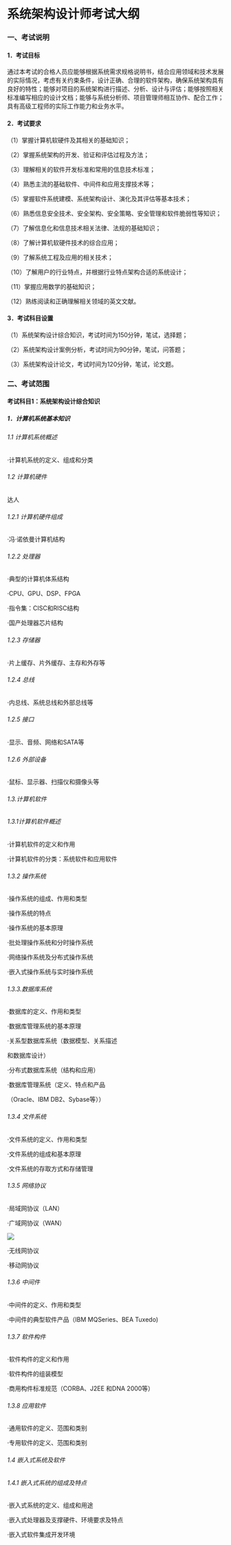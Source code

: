 # 系统架构设计师考试大纲

### 一、考试说明

#### 1．考试目标

通过本考试的合格人员应能够根据系统需求规格说明书，结合应用领域和技术发展的实际情况，考虑有关约束条件，设计正确、合理的软件架构，确保系统架构具有良好的特性；能够对项目的系统架构进行描述、分析、设计与评估；能够按照相关标准编写相应的设计文档；能够与系统分析师、项目管理师相互协作、配合工作；具有高级工程师的实际工作能力和业务水平。

#### 2．考试要求

（1）掌握计算机软硬件及其相关的基础知识；

（2）掌握系统架构的开发、验证和评估过程及方法；

（3）理解相关的软件开发标准和常用的信息技术标准；

（4）熟悉主流的基础软件、中间件和应用支撑技术等；

（5）掌握软件系统建模、系统架构设计、演化及其评估等基本技术；

（6）熟悉信息安全技术、安全架构、安全策略、安全管理和软件脆弱性等知识；

（7）了解信息化和信息技术相关法律、法规的基础知识；

（8）了解计算机软硬件技术的综合应用；

（9）了解系统工程及应用的相关技术；

（10）了解用户的行业特点，并根据行业特点架构合适的系统设计；

（11）掌握应用数学的基础知识；

（12）熟练阅读和正确理解相关领域的英文文献。

#### 3．考试科目设置

（1）系统架构设计综合知识，考试时间为150分钟，笔试，选择题；

（2）系统架构设计案例分析，考试时间为90分钟，笔试，问答题；

（3）系统架构设计论文，考试时间为120分钟，笔试，论文题。

### 二、考试范围

#### 考试科目1：系统架构设计综合知识

##### 1．计算机系统基本知识

###### 1.1 计算机系统概述

·计算机系统的定义、组成和分类

###### 1.2 计算机硬件

达人

###### 1.2.1 计算机硬件组成

·冯·诺依曼计算机结构

###### 1.2.2 处理器

·典型的计算机体系结构

·CPU、GPU、DSP、FPGA

·指令集：CISC和RISC结构

·国产处理器芯片结构

###### 1.2.3 存储器

·片上缓存、片外缓存、主存和外存等

###### 1.2.4 总线

·内总线、系统总线和外部总线等

###### 1.2.5 接口

·显示、音频、网络和SATA等

###### 1.2.6 外部设备

·鼠标、显示器、扫描仪和摄像头等

###### 1.3.计算机软件

###### 1.3.1计算机软件概述

·计算机软件的定义和作用

·计算机软件的分类：系统软件和应用软件

###### 1.3.2 操作系统

·操作系统的组成、作用和类型

·操作系统的特点

·操作系统的基本原理

·批处理操作系统和分时操作系统

·网络操作系统及分布式操作系统

·嵌入式操作系统与实时操作系统

###### 1.3.3.数据库系统

·数据库的定义、作用和类型

·数据库管理系统的基本原理

·关系型数据库系统（数据模型、关系描述

和数据库设计）

·分布式数据库系统（结构和应用）

·数据库管理系统（定义、特点和产品

（Oracle、IBM DB2、Sybase等））

###### 1.3.4 文件系统

·文件系统的定义、作用和类型

·文件系统的组成和基本原理

·文件系统的存取方式和存储管理

###### 1.3.5 网络协议

·局域网协议（LAN）

·广域网协议（WAN）

![ ](https://web-api.textin.com/ocr_image/external/3d57590ebd21bff4.jpg)

·无线网协议

·移动网协议

###### 1.3.6 中间件

·中间件的定义、作用和类型

·中间件的典型软件产品（IBM MQSeries、BEA Tuxedo)

###### 1.3.7 软件构件

·软件构件的定义和作用

·软件构件的组装模型

·商用构件标准规范（CORBA、J2EE 和DNA 2000等）

###### 1.3.8 应用软件

·通用软件的定义、范围和类别

·专用软件的定义、范围和类别

###### 1.4 嵌入式系统及软件

###### 1.4.1 嵌入式系统的组成及特点

·嵌入式系统的定义、组成和用途

·嵌入式处理器及支撑硬件、环境要求及特点

·嵌入式软件集成开发环境
